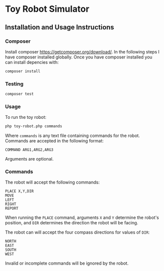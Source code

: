 Toy Robot Simulator
===================

Installation and Usage Instructions
-----------

### Composer

Install composer https://getcomposer.org/download/. In the following steps I have composer installed globally. Once you have composer installed you can install depencies with:

``` bash
composer install
```

### Testing

``` bash
composer test
```

### Usage

To run the toy robot:

``` bash
php toy-robot.php commands
```

Where `commands` is any text file containing commands for the robot. Commands are accepted in the following format:

```
COMMAND ARG1,ARG2,ARG3
```

Arguments are optional.

### Commands

The robot will accept the following commands:

```
PLACE X,Y,DIR
MOVE
LEFT
RIGHT
REPORT
```

When running the `PLACE` command, arguments `X` and `Y` determine the robot's position, and `DIR` determines the direction the robot will be facing.

The robot can will accept the four compass directions for values of `DIR`:

```
NORTH
EAST
SOUTH
WEST
```

Invalid or incomplete commands will be ignored by the robot.
